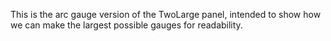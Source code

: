This is the arc gauge version of the TwoLarge panel, intended to show how we can
make the largest possible gauges for readability.
